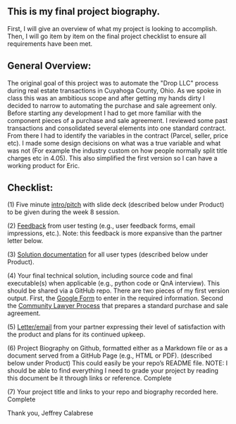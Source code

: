 ## This is my final project biography. 

First, I will give an overview of what my project is looking to accomplish. 
Then, I will go item by item on the final project checklist to ensure all requirements have been met. 

## General Overview:

The original goal of this project was to automate the "Drop LLC" process during real estate transactions in Cuyahoga County, Ohio. As we spoke in class this was an ambitious scope and after getting my hands dirty I decided to narrow to automating the purchase and sale agreement only. Before starting any development I had to get more familiar with the component pieces of a purchase and sale agreement. I reviewed some past transactions and consolidated several elements into one standard contract. From there I had to identify the variables in the contract (Parcel, seller, price etc). I made some design decisions on what was a true variable and what was not (For example the industry custom on how people normally split title charges etc in 4.05). This also simplified the first version so I can have a working product for Eric. 

## Checklist:

(1) Five minute [intro/pitch](https://jcalabrese2.github.io/Calabrese_CTL_Final/CTL%20-%20Final%20Project.pdf) with slide deck (described below under Product) to be given during the week 8 session. 

(2) [Feedback](https://jcalabrese2.github.io/Calabrese_CTL_Final/User%20Feedback%20&%20Satisfaction.pdf) from user testing (e.g., user feedback forms, email impressions, etc.). Note: this feedback is more expansive than the partner letter below.

(3) [Solution documentation](https://jcalabrese2.github.io/Calabrese_CTL_Final/CTL%20-%20Cle_P_S_User%20Documentation%20.pdf) for all user types (described below under Product).

(4) Your final technical solution, including source code and final executable(s) when applicable (e.g., python code or QnA interview). This should be shared via a GitHub repo. There are two pieces of my first version output. First, the [Google Form](https://forms.gle/ykVAaQRyJHjviGhS7) to enter in the required information. Second the [Community Lawyer Process](https://jcalabrese2.app.law/cleps?access_key=VHUGh7ffgIfhX46g7Sud9ubua) that prepares a standard purchase and sale agreement. 

(5) [Letter/email](https://jcalabrese2.github.io/Calabrese_CTL_Final/User%20Feedback%20&%20Satisfaction.pdf) from your partner expressing their level of satisfaction with the product and plans for its continued upkeep. 

(6) Project Biography on Github, formatted either as a Markdown file or as a document served from a GitHub Page (e.g., HTML or PDF). (described below under Product) This could easily be your repo’s README file. NOTE: I should be able to find everything I need to grade your project by reading this document be it through links or reference. Complete

(7) Your project title and links to your repo and biography recorded here. Complete

Thank you,
Jeffrey Calabrese
